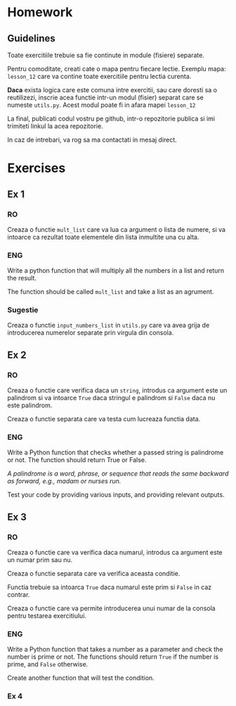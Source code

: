 # Homework

## Guidelines

Toate exercitiile trebuie sa fie continute in module (fisiere) separate. 

Pentru comoditate, creati cate o mapa pentru fiecare lectie. Exemplu mapa: `lesson_12` care va contine toate exercitiile pentru lectia curenta.

**Daca** exista logica care este comuna intre exercitii, sau care doresti sa o reutilizezi, inscrie acea functie intr-un modul (fisier) separat care se numeste `utils.py`. Acest modul poate fi in afara mapei `lesson_12`

La final, publicati codul vostru pe github, intr-o repozitorie publica si imi trimiteti linkul la acea repozitorie.

In caz de intrebari, va rog sa ma contactati in mesaj direct.

# Exercises

## Ex 1

### RO

Creaza o functie `mult_list` care va lua ca argument o lista de numere, si va intoarce ca rezultat toate elementele din lista inmultite una cu alta.

### ENG

Write a python function that will multiply all the numbers in a list and return the result.

The function should be called `mult_list` and take a list as an agrument.

### Sugestie

Creaza o functie `input_numbers_list` in `utils.py` care va avea grija de introducerea numerelor separate prin virgula din consola.

## Ex 2

### RO

Creaza o functie care verifica daca un `string`, introdus ca argument este un palindrom si va intoarce `True` daca stringul e palindrom si `False` daca nu este palindrom.

Creaza o functie separata care va testa cum lucreaza functia data.

### ENG

Write a Python function that checks whether a passed string is palindrome or not. The function should return True or
False.

_A palindrome is a word, phrase, or sequence that reads the same backward as forward, e.g., madam or nurses run._

Test your code by providing various inputs, and providing relevant outputs.

## Ex 3

### RO

Creaza o functie care va verifica daca numarul, introdus ca argument este un numar prim sau nu. 

Creaza o functie separata care va verifica aceasta conditie.

Functia trebuie sa intoarca `True` daca numarul este prim si `False` in caz contrar.

Creaza o functie care va permite introducerea unui numar de la consola pentru testarea exercitiului.

### ENG

Write a Python function that takes a number as a parameter and check the number is prime or not. The functions should return `True` if the number is prime, and `False` otherwise.

Create another function that will test the condition.

### Ex 4

